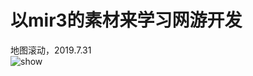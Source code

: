 ﻿# 以mir3的素材来学习网游开发

地图滚动，2019.7.31  
<img src="https://github.com/yangxun983323204/YxMir3/tree/master/readme_res/map.gif" alt="show" />